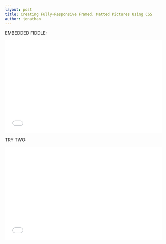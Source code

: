 ```yaml
---
layout: post
title: Creating Fully-Responsive Framed, Matted Pictures Using CSS
author: jonathan
---
```


EMBEDDED FIDDLE: 

<iframe width="100%" height="300" src="//jsfiddle.net/c737jr0u/embedded/" allowfullscreen="allowfullscreen" frameborder="0"></iframe>

TRY TWO:

<div class="embed-responsive embed-responsive-16by9">
<iframe width="100%" height="300" src="//jsfiddle.net/c737jr0u/embedded/" allowfullscreen="allowfullscreen" frameborder="0"></iframe>
</div>

